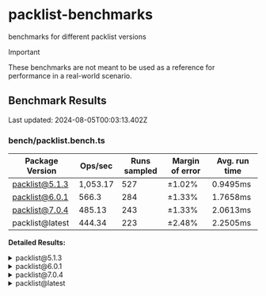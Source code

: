 # packlist-benchmarks

benchmarks for different packlist versions

> [!IMPORTANT]
> These benchmarks are not meant to be used as a reference for performance in a real-world scenario.

<!-- bench:start -->

## Benchmark Results

Last updated: 2024-08-05T00:03:13.402Z

### bench/packlist.bench.ts

| Package Version | Ops/sec  | Runs sampled | Margin of error | Avg. run time |
| --------------- | -------- | ------------ | --------------- | ------------- |
| packlist@5.1.3  | 1,053.17 | 527          | ±1.02%          | 0.9495ms      |
| packlist@6.0.1  | 566.3    | 284          | ±1.33%          | 1.7658ms      |
| packlist@7.0.4  | 485.13   | 243          | ±1.33%          | 2.0613ms      |
| packlist@latest | 444.34   | 223          | ±2.48%          | 2.2505ms      |

**Detailed Results:**

<details><summary>packlist@5.1.3</summary>

- **Median:** 0.9126ms
- **Min:** 0.8230ms
- **Max:** 1.7646ms
- **Standard Deviation:** 0.1136ms
- **75th Percentile:** 0.9474ms
- **99th Percentile:** 1.3594ms
- **99.5th Percentile:** 1.4112ms
- **99.9th Percentile:** 1.7646ms

</details>

<details><summary>packlist@6.0.1</summary>

- **Median:** 1.7091ms
- **Min:** 1.5529ms
- **Max:** 3.1124ms
- **Standard Deviation:** 0.2013ms
- **75th Percentile:** 1.7973ms
- **99th Percentile:** 2.8013ms
- **99.5th Percentile:** 3.0215ms
- **99.9th Percentile:** 3.1124ms

</details>

<details><summary>packlist@7.0.4</summary>

- **Median:** 1.9878ms
- **Min:** 1.8703ms
- **Max:** 2.9756ms
- **Standard Deviation:** 0.2182ms
- **75th Percentile:** 2.0516ms
- **99th Percentile:** 2.8947ms
- **99.5th Percentile:** 2.8955ms
- **99.9th Percentile:** 2.9756ms

</details>

<details><summary>packlist@latest</summary>

- **Median:** 2.0956ms
- **Min:** 1.8351ms
- **Max:** 5.1844ms
- **Standard Deviation:** 0.4245ms
- **75th Percentile:** 2.3252ms
- **99th Percentile:** 3.6467ms
- **99.5th Percentile:** 4.5445ms
- **99.9th Percentile:** 5.1844ms

</details>

<!-- bench:end -->
